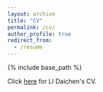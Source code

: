 ```yaml
---
layout: archive
title: "CV"
permalink: /cv/
author_profile: true
redirect_from:
  - /resume
---
```


{% include base_path %}

Click [here](https://github.com/lidaichen1999/lidaichen1999.github.io/blob/master/files/CV20210811.pdf) for LI Daichen's CV.
